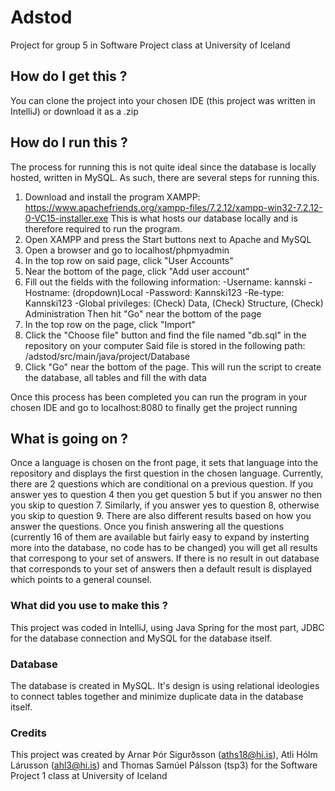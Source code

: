 # Adstod
Project for group 5 in Software Project class at University of Iceland

## How do I get this ?
You can clone the project into your chosen IDE (this project was written in IntelliJ) or download it as a .zip

## How do I run this ?
The process for running this is not quite ideal since the database is locally hosted, written in MySQL. As such, there are several steps for running this.

1. Download and install the program XAMPP: https://www.apachefriends.org/xampp-files/7.2.12/xampp-win32-7.2.12-0-VC15-installer.exe
  This is what hosts our database locally and is therefore required to run the program.
2. Open XAMPP and press the Start buttons next to Apache and MySQL
3. Open a browser and go to localhost/phpmyadmin
4. In the top row on said page, click "User Accounts"
5. Near the bottom of the page, click "Add user account"
6. Fill out the fields with the following information:
    -Username: kannski
    -Hostname: (dropdown)Local
    -Password: Kannski123
    -Re-type: Kannski123
    -Global privileges: (Check) Data, (Check) Structure, (Check) Administration
  Then hit "Go" near the bottom of the page
7. In the top row on the page, click "Import"
8. Click the "Choose file" button and find the file named "db.sql" in the repository on your computer
  Said file is stored in the following path: /adstod/src/main/java/project/Database
9. Click "Go" near the bottom of the page. This will run the script to create the database, all tables and fill the with data

Once this process has been completed you can run the program in your chosen IDE and go to localhost:8080 to finally get the project running

## What is going on ?
Once a language is chosen on the front page, it sets that language into the repository and displays the first question in the chosen language. Currently, there are 2 questions which are conditional on a previous question. If you answer yes to question 4 then you get question 5 but if you answer no then you skip to question 7. Similarly, if you answer yes to question 8, otherwise you skip to question 9.
There are also different results based on how you answer the questions. Once you finish answering all the questions (currently 16 of them are available but fairly easy to expand by insterting more into the database, no code has to be changed) you will get all results that correspong to your set of answers. If there is no result in out database that corresponds to your set of answers then a default result is displayed which points to a general counsel.

### What did you use to make this ?
This project was coded in IntelliJ, using Java Spring for the most part, JDBC for the database connection and MySQL for the database itself.

### Database
The database is created in MySQL. It's design is using relational ideologies to connect tables together and minimize duplicate data in the database itself.

### Credits
This project was created by Arnar Þór Sigurðsson (aths18@hi.is), Atli Hólm Lárusson (ahl3@hi.is) and Thomas Samúel Pálsson (tsp3) for the Software Project 1 class at University of Iceland
